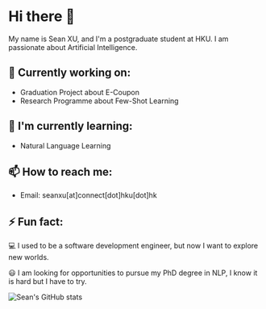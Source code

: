 # Hi there 👋

My name is Sean XU, and I'm a postgraduate student at HKU. I am passionate about Artificial Intelligence.

## 🔭 Currently working on:

- Graduation Project about E-Coupon
- Research Programme about Few-Shot Learning

## 🌱 I'm currently learning:

- Natural Language Learning

## 📫 How to reach me:

- Email: seanxu[at]connect[dot]hku[dot]hk

## ⚡ Fun fact:

💻  I used to be a software development engineer, but now I want to explore new worlds.

😃  I am looking for opportunities to pursue my PhD degree in NLP, I know it is hard but I have to try.



![Sean's GitHub stats](https://github-stats-ipnx2tsbk-seanxuu.vercel.app/api?username=seanxuu&show_icons=true&theme=default&count_private=true&layout=compact)

